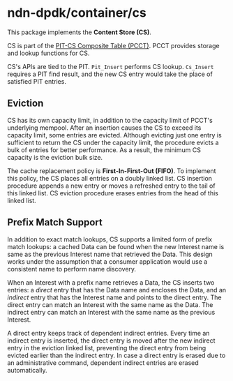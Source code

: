 # ndn-dpdk/container/cs

This package implements the **Content Store (CS)**.

CS is part of the [PIT-CS Composite Table (PCCT)](../pcct/).
PCCT provides storage and lookup functions for CS.

CS's APIs are tied to the PIT.
`Pit_Insert` performs CS lookup.
`Cs_Insert` requires a PIT find result, and the new CS entry would take the place of satisfied PIT entries.

## Eviction

CS has its own capacity limit, in addition to the capacity limit of PCCT's underlying mempool.
After an insertion causes the CS to exceed its capacity limit, some entries are evicted.
Although evicting just one entry is sufficient to return the CS under the capacity limit, the procedure evicts a bulk of entries for better performance.
As a result, the minimum CS capacity is the eviction bulk size.

The cache replacement policy is **First-In-First-Out (FIFO)**.
To implement this policy, the CS places all entries on a doubly linked list.
CS insertion procedure appends a new entry or moves a refreshed entry to the tail of this linked list.
CS eviction procedure erases entries from the head of this linked list.

## Prefix Match Support

In addition to exact match lookups, CS supports a limited form of prefix match lookups: a cached Data can be found when the new Interest name is same as the previous Interest name that retrieved the Data.
This design works under the assumption that a consumer application would use a consistent name to perform name discovery.

When an Interest with a prefix name retrieves a Data, the CS inserts two entries: a *direct* entry that has the Data name and encloses the Data, and an *indirect* entry that has the Interest name and points to the direct entry.
The direct entry can match an Interest with the same name as the Data.
The indirect entry can match an Interest with the same name as the previous Interest.

A direct entry keeps track of dependent indirect entries.
Every time an indirect entry is inserted, the direct entry is moved after the new indirect entry in the eviction linked list, preventing the direct entry from being evicted earlier than the indirect entry.
In case a direct entry is erased due to an administrative command, dependent indirect entries are erased automatically.
